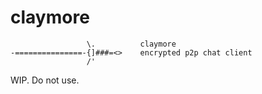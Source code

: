 # claymore

```
                 \.          claymore
-===============-{]###=<>    encrypted p2p chat client
                 /'          
```

WIP. Do not use.
